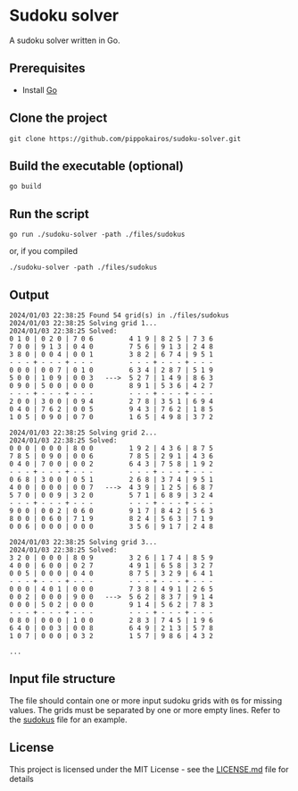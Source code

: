 # Sudoku solver

A sudoku solver written in Go.

## Prerequisites

- Install [Go](https://go.dev)

## Clone the project

```
git clone https://github.com/pippokairos/sudoku-solver.git
```

## Build the executable (optional)

```
go build
```

## Run the script

```
go run ./sudoku-solver -path ./files/sudokus
```

or, if you compiled

```
./sudoku-solver -path ./files/sudokus
```

## Output

```
2024/01/03 22:38:25 Found 54 grid(s) in ./files/sudokus
2024/01/03 22:38:25 Solving grid 1...
2024/01/03 22:38:25 Solved:
0 1 0 | 0 2 0 | 7 0 6         4 1 9 | 8 2 5 | 7 3 6
7 0 0 | 9 1 3 | 0 4 0         7 5 6 | 9 1 3 | 2 4 8
3 8 0 | 0 0 4 | 0 0 1         3 8 2 | 6 7 4 | 9 5 1
- - - + - - - + - - -         - - - + - - - + - - -
0 0 0 | 0 0 7 | 0 1 0         6 3 4 | 2 8 7 | 5 1 9
5 0 0 | 1 0 9 | 0 0 3   --->  5 2 7 | 1 4 9 | 8 6 3
0 9 0 | 5 0 0 | 0 0 0         8 9 1 | 5 3 6 | 4 2 7
- - - + - - - + - - -         - - - + - - - + - - -
2 0 0 | 3 0 0 | 0 9 4         2 7 8 | 3 5 1 | 6 9 4
0 4 0 | 7 6 2 | 0 0 5         9 4 3 | 7 6 2 | 1 8 5
1 0 5 | 0 9 0 | 0 7 0         1 6 5 | 4 9 8 | 3 7 2

2024/01/03 22:38:25 Solving grid 2...
2024/01/03 22:38:25 Solved:
0 0 0 | 0 0 0 | 8 0 0         1 9 2 | 4 3 6 | 8 7 5
7 8 5 | 0 9 0 | 0 0 6         7 8 5 | 2 9 1 | 4 3 6
0 4 0 | 7 0 0 | 0 0 2         6 4 3 | 7 5 8 | 1 9 2
- - - + - - - + - - -         - - - + - - - + - - -
0 6 8 | 3 0 0 | 0 5 1         2 6 8 | 3 7 4 | 9 5 1
4 0 0 | 0 0 0 | 0 0 7   --->  4 3 9 | 1 2 5 | 6 8 7
5 7 0 | 0 0 9 | 3 2 0         5 7 1 | 6 8 9 | 3 2 4
- - - + - - - + - - -         - - - + - - - + - - -
9 0 0 | 0 0 2 | 0 6 0         9 1 7 | 8 4 2 | 5 6 3
8 0 0 | 0 6 0 | 7 1 9         8 2 4 | 5 6 3 | 7 1 9
0 0 6 | 0 0 0 | 0 0 0         3 5 6 | 9 1 7 | 2 4 8

2024/01/03 22:38:25 Solving grid 3...
2024/01/03 22:38:25 Solved:
3 2 0 | 0 0 0 | 8 0 9         3 2 6 | 1 7 4 | 8 5 9
4 0 0 | 6 0 0 | 0 2 7         4 9 1 | 6 5 8 | 3 2 7
0 0 5 | 0 0 0 | 0 4 0         8 7 5 | 3 2 9 | 6 4 1
- - - + - - - + - - -         - - - + - - - + - - -
0 0 0 | 4 0 1 | 0 0 0         7 3 8 | 4 9 1 | 2 6 5
0 0 2 | 0 0 0 | 9 0 0   --->  5 6 2 | 8 3 7 | 9 1 4
0 0 0 | 5 0 2 | 0 0 0         9 1 4 | 5 6 2 | 7 8 3
- - - + - - - + - - -         - - - + - - - + - - -
0 8 0 | 0 0 0 | 1 0 0         2 8 3 | 7 4 5 | 1 9 6
6 4 0 | 0 0 3 | 0 0 8         6 4 9 | 2 1 3 | 5 7 8
1 0 7 | 0 0 0 | 0 3 2         1 5 7 | 9 8 6 | 4 3 2

...
```

## Input file structure

The file should contain one or more input sudoku grids with `0`s for missing values. The grids must be separated by one or more empty lines.
Refer to the [sudokus](files/sudokus) file for an example.

## License

This project is licensed under the MIT License - see the [LICENSE.md](LICENSE.md) file for details
